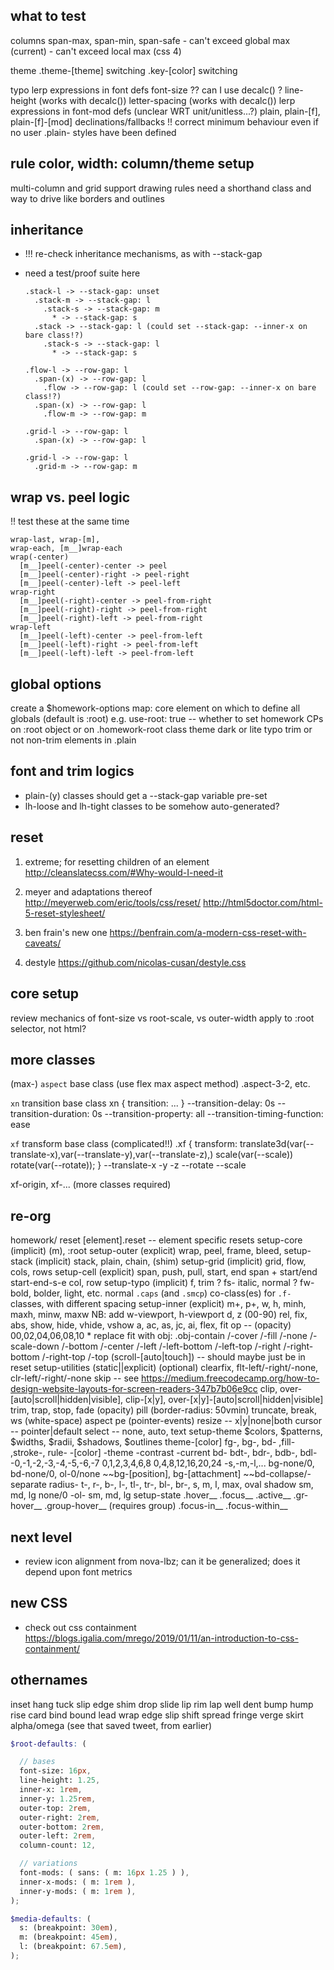 ## what to test

columns
  span-max, span-min, span-safe
    - can't exceed global max (current)
    - can't exceed local max (css 4)

theme
  .theme-[theme] switching
  .key-[color] switching

typo
  lerp expressions in font defs
    font-size ?? can I use decalc() ?
    line-height (works with decalc())
    letter-spacing (works with decalc())
  lerp expressions in font-mod defs (unclear WRT unit/unitless...?)
  plain, plain-[f], plain-[f]-[mod] declinations/fallbacks
    !! correct minimum behaviour even if no user .plain- styles have been defined



## rule color, width: column/theme setup

multi-column and grid support drawing rules
need a shorthand class and way to drive like borders and outlines

## inheritance

- !!! re-check inheritance mechanisms, as with --stack-gap
- need a test/proof suite here

      .stack-l -> --stack-gap: unset
        .stack-m -> --stack-gap: l
          .stack-s -> --stack-gap: m
            * -> --stack-gap: s
        .stack -> --stack-gap: l (could set --stack-gap: --inner-x on bare class!?)
          .stack-s -> --stack-gap: l
            * -> --stack-gap: s

      .flow-l -> --row-gap: l
        .span-(x) -> --row-gap: l
          .flow -> --row-gap: l (could set --row-gap: --inner-x on bare class!?)
        .span-(x) -> --row-gap: l
          .flow-m -> --row-gap: m

      .grid-l -> --row-gap: l
        .span-(x) -> --row-gap: l

      .grid-l -> --row-gap: l
        .grid-m -> --row-gap: m

## wrap vs. peel logic

!! test these at the same time

    wrap-last, wrap-[m],
    wrap-each, [m__]wrap-each
    wrap(-center)
      [m__]peel(-center)-center -> peel
      [m__]peel(-center)-right -> peel-right
      [m__]peel(-center)-left -> peel-left
    wrap-right
      [m__]peel(-right)-center -> peel-from-right
      [m__]peel(-right)-right -> peel-from-right
      [m__]peel(-right)-left -> peel-from-right
    wrap-left
      [m__]peel(-left)-center -> peel-from-left
      [m__]peel(-left)-right -> peel-from-left
      [m__]peel(-left)-left -> peel-from-left

## global options

create a $homework-options map:
  core
    element on which to define all globals (default is :root)
      e.g. use-root: true -- whether to set homework CPs on :root object or on .homework-root class
  theme
    dark or lite
  typo
    trim or not
    non-trim elements in .plain



## font and trim logics

- plain-(y) classes should get a --stack-gap variable pre-set
- lh-loose and lh-tight classes to be somehow auto-generated?

## reset

1. extreme; for resetting children of an element
http://cleanslatecss.com/#Why-would-I-need-it

2. meyer and adaptations thereof
http://meyerweb.com/eric/tools/css/reset/
http://html5doctor.com/html-5-reset-stylesheet/

3. ben frain's new one
https://benfrain.com/a-modern-css-reset-with-caveats/

4. destyle
https://github.com/nicolas-cusan/destyle.css

## core setup

review mechanics of font-size vs root-scale, vs outer-width
  apply to :root selector, not html?

## more classes

(max-) `aspect` base class (use flex max aspect method)
  .aspect-3-2, etc.

`xn` transition base class
  xn { transition: ... }
  --transition-delay: 0s
  --transition-duration: 0s
  --transition-property: all
  --transition-timing-function: ease

`xf` transform base class (complicated!!)
  .xf { transform: translate3d(var(--translate-x),var(--translate-y),var(--translate-z),) scale(var(--scale)) rotate(var(--rotate)); }
  --translate-x -y -z
  --rotate
  --scale

  xf-origin, xf-... (more classes required)


## re-org

homework/
  reset
      [element].reset -- element specific resets
  setup-core (implicit)
      (m), :root
  setup-outer (explicit)
      wrap, peel, frame, bleed,
  setup-stack (implicit)
      stack, plain, chain, (shim)
  setup-grid (implicit)
      grid, flow, cols, rows
  setup-cell (explicit)
      span, push, pull, start, end
      span + start/end
      start-end-s-e
      col, row
  setup-typo (implicit)
      f, trim
      ? fs- italic, normal
      ? fw- bold, bolder, light, etc. normal
      `.caps` (and `.smcp`) co-class(es) for `.f-` classes, with different spacing
  setup-inner (explicit)
      m+, p+, w, h, minh, maxh, minw, maxw
        NB: add w-viewport, h-viewport
      d, z (00-90)
      rel, fix, abs, show, hide, vhide, vshow
      a, ac, as, jc, ai, flex, fit
      op -- (opacity) 00,02,04,06,08,10
      * replace fit with obj: .obj-contain /-cover /-fill /-none /-scale-down /-bottom /-center /-left /-left-bottom /-left-top /-right /-right-bottom /-right-top /-top
      (scroll-[auto|touch]) -- should maybe just be in reset
  setup-utilities (static||explicit)
      (optional) clearfix, flt-left/-right/-none, clr-left/-right/-none
      skip -- see https://medium.freecodecamp.org/how-to-design-website-layouts-for-screen-readers-347b7b06e9cc
      clip, over-[auto|scroll|hidden|visible], clip-[x|y], over-[x|y]-[auto|scroll|hidden|visible]
      trim, trap, stop,
      fade (opacity)
      pill (border-radius: 50vmin)
      truncate, break, ws (white-space)
      aspect
      pe (pointer-events)
      resize -- x|y|none|both
      cursor -- pointer|default
      select -- none, auto, text
  setup-theme
      $colors, $patterns, $widths, $radii, $shadows, $outlines
      theme-[color]
      fg-, bg-, bd- ,fill- ,stroke-, rule-
        -[color]
        -theme
        -contrast
        -current
      bd- bdt-, bdr-, bdb-, bdl-
        -0,-1,-2,-3,-4,-5,-6,-7
          0,1,2,3,4,6,8
          0,4,8,12,16,20,24
        -s,-m,-l,...
      bg-none/0, bd-none/0, ol-0/none
      ~~bg-[position], bg-[attachment]
      ~~bd-collapse/-separate
      radius- t-, r-, b-, l-, tl-, tr-, bl-, br-,
        s, m, l, max,
        oval
      shadow
        sm, md, lg
        none/0
        -ol-
          sm, md, lg
  setup-state
      .hover__
      .focus__
      .active__
      .gr-hover__
      .group-hover__ (requires group)
      .focus-in__
      .focus-within__


## next level

- review icon alignment from nova-lbz; can it be generalized; does it depend upon font metrics


## new CSS

- check out css containment
https://blogs.igalia.com/mrego/2019/01/11/an-introduction-to-css-containment/

## othernames

inset
hang
tuck
slip
edge
shim
drop
slide
lip
rim
lap
well
dent
bump
hump
rise
card
bind
bound
lead
wrap
edge
slip
shift
spread
fringe
verge
skirt
alpha/omega
  (see that saved tweet, from earlier)

```scss
$root-defaults: (

  // bases
  font-size: 16px,
  line-height: 1.25,
  inner-x: 1rem,
  inner-y: 1.25rem,
  outer-top: 2rem,
  outer-right: 2rem,
  outer-bottom: 2rem,
  outer-left: 2rem,
  column-count: 12,

  // variations
  font-mods: ( sans: ( m: 16px 1.25 ) ),
  inner-x-mods: ( m: 1rem ),
  inner-y-mods: ( m: 1rem ),
);

$media-defaults: (
  s: (breakpoint: 30em),
  m: (breakpoint: 45em),
  l: (breakpoint: 67.5em),
);
```
